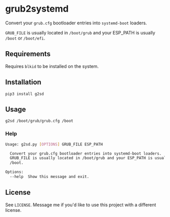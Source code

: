 # grub2systemd

Convert your `grub.cfg` bootloader entries into `systemd-boot` loaders.

`GRUB_FILE` is usually located in `/boot/grub` and your ESP_PATH is usually `/boot` or `/boot/efi`.

## Requirements
Requires `blkid` to be installed on the system.

## Installation
`pip3 install g2sd`

## Usage

`g2sd /boot/grub/grub.cfg /boot`

### Help
```bash
Usage: g2sd.py [OPTIONS] GRUB_FILE ESP_PATH

  Convert your grub.cfg bootloader entries into systemd-boot loaders.
  GRUB_FILE is usually located in /boot/grub and your ESP_PATH is usually
  /boot.

Options:
  --help  Show this message and exit.
```

## License
See `LICENSE`. Message me if you'd like to use this project with a different license.

